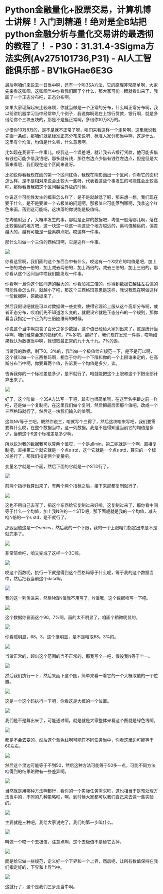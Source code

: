 # Python金融量化+股票交易，计算机博士讲解！入门到精通！绝对是全B站把python金融分析与量化交易讲的最透彻的教程了！ - P30：31.31.4-3Sigma方法实例(Av275101736,P31) - AI人工智能俱乐部 - BV1kGHae6E3G

最后啊咱们来说去一日当中啊，还有一个叫3SA方法，它的原理非常简单啊，大家先来看这张图，这张图当中你看我们画了个什么，那大家可能一眼就看出来了，我画了一个正态分布吧，正态分布啊。

如果大家理解起来比较麻烦，你就当做是一个正常的分布，什么叫正常分布啊，我以前讲机器学习当中经常举几个例子，我说你啊现在上银行贷款，银行啊，就是多借给你个三块五块的，那是不是挺正常啊，多借你10万8万的。

少借你10万8万的，是不是就不正常了呀，咱们来看这样一个走势啊，这里我说我先画一条线，那咱们就拿标准正态分布来说吧，标准人家分布当中啊，这是什么，这里有个均值，均值是什么零，什么意思啊。

比如现在我要干一件事儿，哎我这一个误差吧，就让我去去银行贷款，他可能多借有钱也可能少借我钱吧，那多就有钱，那往右边点少借有钱往左边点，但是但是大家来看哦，我们现在这个区间来说呀。

比如说你看我现在画的第一个区间红色，我现在阴影画出一个区间，你看它的面积怎么样，是不是相对来说会比较大一些呀，代表着这些个事发生的可能性会比较高吧，那你看当我把这个区间越往外放的时候。

你说这个可能性发生的概率怎么样了，是不是就越低了呀，那来想一想，我们现在要干什么，是不是要做一个去极值的问题啊，那极值它可能落到哪啊，我拿这个红色来画，落到这可能吗，这块落的你说能是极值吗。

在均值附近了，大概率发生的事，那就是正常的数据吧，均值一般落哪儿啊，落在比较偏远的地方吧，这一块这一块这一块这些个地方越远的，离均值越远的，偏差越大的，越有可能是一些离群点吧，哎这样一件事。

那什么叫做一个三倍的西格玛啊，它是这样一件事。

![](img/bb26a03d0fb6b456033ed804c713dba4_1.png)

你看这里啊，我们画的这个东西当中有什么，哎这有一个X哎它的均值是吧，加上一倍的减去一倍的，加上减去两倍的，加上两倍的，减去三倍的，加上三倍的，那你看从这个区间当中哎我们能发现一件事。

你看啊一旦你这个区间选的越大的，你看加减三倍的，你得到数据它越往左右偏的可能性会怎么样，就越小了吧，那这个三西格玛意思是这样，我说我现在啊做这样一份数据啊，原数据来了。

然后我假设吧就是可以对数据做一些变换，使得它理论上服从这个高斯分布啊，或者正态分布，哎咱们先不知道怎么变的，就假设它就是正态分布的一个规则，那你看当我指定一个正负的三倍随维码的时候。

你说这个当中啊包含了百分之多少数据，这个值已经给大家列出来了，这是统计当中啊，咱们经常会定的指标90。7%多吧，那好了，我们现在发现一件事，哎呦如果我认为数据当中啊，我想取最正常的九十九十九。7%的诶。

当做我的数据，剩下0。3%的，我当做一个极值给它规范一下，是不是可以啊，这个就叫做一个三西格玛啊，相当于你的一个下限和你的一个上限谁来定的，在高斯分布当中啊，你要算两个值，告诉我一个均值是多少，诶。

告诉我你的一个标准差是多少，是不就行了，咱就能把这个上限和这个下限全部计算出来了。

![](img/bb26a03d0fb6b456033ed804c713dba4_3.png)

好了，这个叫做一个3SA方法写一下吧，其实也很简单哦，在这里名字跟之前一样吧，还是做一个复制呃，在这里我们做个复制，然后把最后面那个值吧，改成一个三西格玛就行了，然后这一块我们输入的值啊。

这块NV等于三吧，既然你说三，咱就写个三得了，然后这块咱来写吧，我们要需要算什么哎，在整个数据当中，这一列数据，我是不是得知道当前它的均值是多少，当前这个S这个标准差是多少啊。

所以说对我的数据我可以算两个值哎，一个是点min，第二呢就是一个啊，直接复制吧，直接第二个就它就是一个点s std，这个它就是一个点s std，算它的一个标准差行了，那我们指定两个变量吧。

变量名字就是一个面，然后下面的它就是一个STD行了。

![](img/bb26a03d0fb6b456033ed804c713dba4_5.png)

前两个指标我算出来了，有两个两个指标之后，接下来那都复制就行了。

![](img/bb26a03d0fb6b456033ed804c713dba4_7.png)

这也不用自己去写了，把这个东西给它复制过来好啦，这复制过来了，那你看中间等于什么一个均值，加上我N倍的一个STD吧，那下面呢就是我的一个均值，减去咱N倍的一个s std，是不就行了。

那返回值这是一个series，然后我的一个下限，我的一个上限咱们指定出来是不是就完事了。

![](img/bb26a03d0fb6b456033ed804c713dba4_9.png)

非常简单吧，咱又完成了这样一个3C嘛。

![](img/bb26a03d0fb6b456033ed804c713dba4_11.png)

哎这个函数呃，执行一下就是得到这个西格玛等于什么呢，等于我的这个数据当中，然后把我当前这个data啊。



![](img/bb26a03d0fb6b456033ed804c713dba4_13.png)

我的这一列传进来，然后N值N值我不用写了，N值哦，这个数据咱写一下吧。

![](img/bb26a03d0fb6b456033ed804c713dba4_15.png)

这个数据你要画这个90。7%啊，画的太不明显了，咱画个稍微明显的。

![](img/bb26a03d0fb6b456033ed804c713dba4_17.png)

你看贼明显，68。3，这个挺明显，是不是咱取68。3%的。

![](img/bb26a03d0fb6b456033ed804c713dba4_19.png)

当做正常的，超出这个范围的当不正常的，那我写个一吧，假设我N等于个一。

![](img/bb26a03d0fb6b456033ed804c713dba4_21.png)

然后我们执行一下，然后来画下这个图，简单来看一看它的一个大概取值的一个位置。

![](img/bb26a03d0fb6b456033ed804c713dba4_23.png)

这是一个这个码执行一下吧，你看这是大概的一个位置。

![](img/bb26a03d0fb6b456033ed804c713dba4_25.png)

我们是不是算出来了，可能通过啊，就是就是大家整体来看这个图就是绿色线啊。

![](img/bb26a03d0fb6b456033ed804c713dba4_27.png)

都是不会去变的，然后这个蓝色线啊可能在不同任务当中，你看这里边可能等于60左右。

![](img/bb26a03d0fb6b456033ed804c713dba4_29.png)

然后这个里边可能等于不到50，然后这种方法可能等于50多一点，可能不同方法咱得到的结果略微有一些差异啊。



![](img/bb26a03d0fb6b456033ed804c713dba4_31.png)

当然就是用哪种方法啊都行，看你的一个实际任务需求吧，这也相当于是预处理方法当中的，不同的几种策略吧，啊，到时候大家都可以我们自己来去做一些实验的。



![](img/bb26a03d0fb6b456033ed804c713dba4_33.png)

主要就是三种吧，我给大家说完了，我们的第一步叫什么。

![](img/bb26a03d0fb6b456033ed804c713dba4_35.png)

叫做一个哎一个去极值，注意点啊，这个去极值不是给它丢掉。

![](img/bb26a03d0fb6b456033ed804c713dba4_37.png)

而是给它做一些规范，定义好一个下界和一个上界，然后呢，让所有数值保持在我们指定好的，下界和上界当中。

![](img/bb26a03d0fb6b456033ed804c713dba4_39.png)

这就行了，这个是我们三步走当中啊。